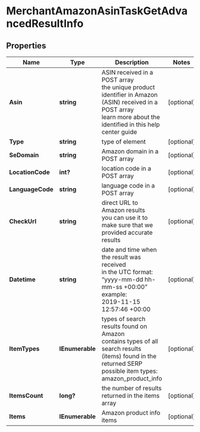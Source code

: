 # MerchantAmazonAsinTaskGetAdvancedResultInfo


## Properties

| Name | Type | Description | Notes |
|------------ | ------------- | ------------- | -------------|
**Asin** | **string** | ASIN received in a POST array<br>the unique product identifier in Amazon (ASIN) received in a POST array<br>learn more about the identified in this help center guide |[optional]|
**Type** | **string** | type of element |[optional]|
**SeDomain** | **string** | Amazon domain in a POST array |[optional]|
**LocationCode** | **int?** | location code in a POST array |[optional]|
**LanguageCode** | **string** | language code in a POST array |[optional]|
**CheckUrl** | **string** | direct URL to Amazon results<br>you can use it to make sure that we provided accurate results |[optional]|
**Datetime** | **string** | date and time when the result was received<br>in the UTC format: “yyyy-mm-dd hh-mm-ss +00:00”<br>example:<br>2019-11-15 12:57:46 +00:00 |[optional]|
**ItemTypes** | **IEnumerable<string>** | types of search results found on Amazon<br>contains types of all search results (items) found in the returned SERP<br>possible item types:<br>amazon_product_info |[optional]|
**ItemsCount** | **long?** | the number of results returned in the items array |[optional]|
**Items** | **IEnumerable<AmazonProductInfo>** | Amazon product info items |[optional]|